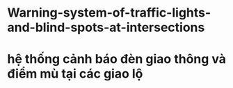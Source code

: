 # Warning-system-of-traffic-lights-and-blind-spots-at-intersections
# hệ thống cảnh báo đèn giao thông và điểm mù tại các giao lộ
